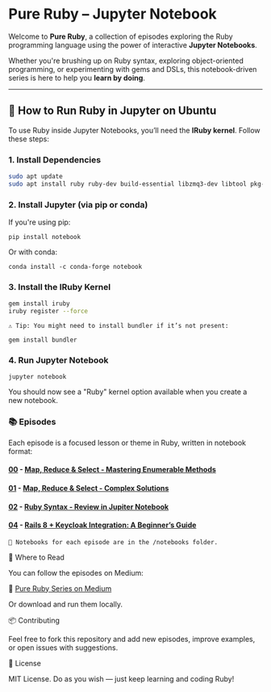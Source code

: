 
# Pure Ruby – Jupyter Notebook

Welcome to **Pure Ruby**, a collection of episodes exploring the Ruby programming language using the power of interactive **Jupyter Notebooks**.

Whether you're brushing up on Ruby syntax, exploring object-oriented programming, or experimenting with gems and DSLs, this notebook-driven series is here to help you **learn by doing**.

---

## 🔧 How to Run Ruby in Jupyter on Ubuntu

To use Ruby inside Jupyter Notebooks, you’ll need the **IRuby kernel**. Follow these steps:

### 1. Install Dependencies
```bash
sudo apt update
sudo apt install ruby ruby-dev build-essential libzmq3-dev libtool pkg-config
```
### 2. Install Jupyter (via pip or conda)

If you're using pip:
```
pip install notebook
```
Or with conda:
```
conda install -c conda-forge notebook
```
### 3. Install the IRuby Kernel
```bash
gem install iruby
iruby register --force
```
    ⚠️ Tip: You might need to install bundler if it’s not present:

    gem install bundler

### 4. Run Jupyter Notebook
```
jupyter notebook
```
You should now see a "Ruby" kernel option available when you create a new notebook.

### 📚 Episodes

Each episode is a focused lesson or theme in Ruby, written in notebook format:

#### [00](notebook2.ipynb/) - [Map, Reduce & Select - Mastering Enumerable Methods](https://medium.com/jungletronics/map-reduce-select-in-ruby-b6d66561e1bb) 

#### [01](notebook3.ipynb/) - [Map, Reduce & Select  - Complex Solutions](https://medium.com/jungletronics/map-reduce-select-in-ruby-b3cf698d99a6) 

#### [02](notebook1.ipynb/) - [Ruby Syntax - Review in Jupiter Notebook](https://medium.com/jungletronics/ruby-notebook-chronicles-1d4b4ee09db9)

#### [04](keycloak_4.ipynb/) - [Rails 8 + Keycloak Integration: A Beginner’s Guide](https://medium.com/jungletronics/rails-8-keycloak-integration-a-beginners-guide-e3b11dcaf560)
    📂 Notebooks for each episode are in the /notebooks folder.

📖 Where to Read

You can follow the episodes on Medium:

🔗 [Pure Ruby Series on Medium](https://medium.com/jungletronics/map-reduce-select-in-ruby-b6d66561e1bb)

Or download and run them locally.

📦 Contributing

Feel free to fork this repository and add new episodes, improve examples, or open issues with suggestions.

📜 License

MIT License. Do as you wish — just keep learning and coding Ruby!

